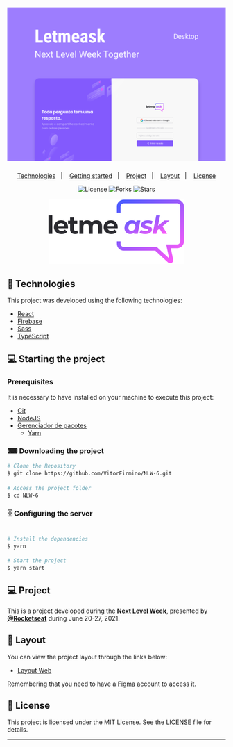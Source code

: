 

<h1 align="center">
    <img alt="Letmeask" title="Letmeask" src=".github/Letmeask.svg" />
    
</h1>

<p align="center">
  <a href="#technologies">Technologies</a>&nbsp;&nbsp;&nbsp;|&nbsp;&nbsp;&nbsp;
  <a href="#-layout">Getting started</a>&nbsp;&nbsp;&nbsp;|&nbsp;&nbsp;&nbsp;
  <a href="#-project">Project</a>&nbsp;&nbsp;&nbsp;|&nbsp;&nbsp;&nbsp;
  <a href="#-layout">Layout</a>&nbsp;&nbsp;&nbsp;|&nbsp;&nbsp;&nbsp;
  <a href="#-license">License</a>
</p>

<p align="center">
  <img  src="https://img.shields.io/static/v1?label=license&message=MIT&color=5965E0&labelColor=121214" alt="License">
  
  <img src="https://img.shields.io/github/forks/eduardodarocha/projeto-reactjs-NLW5?label=forks&message=MIT&color=5965E0&labelColor=121214" alt="Forks">

  <img src="https://img.shields.io/github/stars/eduardodarocha/projeto-reactjs-NLW5?label=stars&message=MIT&color=5965E0&labelColor=121214" alt="Stars">
</p>


<p align="center">
  <img src="./src/assets/images/logo.svg">
</p>

## 🧪 Technologies

This project was developed using the following technologies:

- [React](https://reactjs.org/)
- [Firebase](https://firebase.google.com)
- [Sass](https://sass-lang.com/)
- [TypeScript](https://www.typescriptlang.org/)

## 💻 Starting the project

### Prerequisites

It is necessary to have installed on your machine to execute this project:
- [Git](https://git-scm.com)
- [NodeJS](https://nodejs.org/)
- [Gerenciador de pacotes](https://www.npmjs.com)
    - [Yarn](https://classic.yarnpkg.com/en/docs/install/#windows-stable)

### ⌨ Downloading the project

```bash
# Clone the Repository
$ git clone https://github.com/VitorFirmino/NLW-6.git

# Access the project folder
$ cd NLW-6
```

### 🗄️ Configuring the server
```bash

# Install the dependencies
$ yarn

# Start the project
$ yarn start
```

## 💻 Project


This is a project developed during the **[Next Level Week](https://nextlevelweek.com/)**, presented by **[@Rocketseat](https://github.com/Rocketseat)** during June 20-27, 2021.

## 🔖 Layout

You can view the project layout through the links below:

- [Layout Web](https://www.figma.com/file/eJAtgqHbwtLSJVxoQDjVPB/Letmeask-node-id=45%3A29835)

Remembering that you need to have a [Figma](http://figma.com/) account to access it.

## 📝 License

This project is licensed under the MIT License. See the [LICENSE](LICENSE.md) file for details.

---
